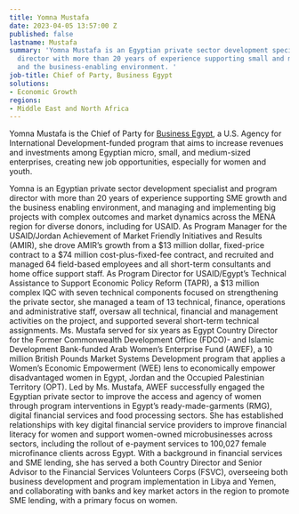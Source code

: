 ```yaml
---
title: Yomna Mustafa
date: 2023-04-05 13:57:00 Z
published: false
lastname: Mustafa
summary: 'Yomna Mustafa is an Egyptian private sector development specialist and program
  director with more than 20 years of experience supporting small and medium businesses
  and the business-enabling environment. '
job-title: Chief of Party, Business Egypt
solutions:
- Economic Growth
regions:
- Middle East and North Africa
---
```


Yomna Mustafa is the Chief of Party for [Business Egypt](https://www.dai.com/our-work/projects/egypt-business-egypt), a U.S. Agency for International Development-funded program that aims to increase revenues and investments among Egyptian micro, small, and medium-sized enterprises, creating new job opportunities, especially for women and youth.

Yomna is an Egyptian private sector development specialist and program director with more than 20 years of experience supporting SME growth and the business enabling environment, and managing and implementing big projects with complex outcomes and market dynamics across the MENA region for diverse donors, including for USAID. As Program Manager for the USAID/Jordan Achievement of Market Friendly Initiatives and Results (AMIR), she drove AMIR’s growth from a $13 million dollar, fixed-price contract to a $74 million cost-plus-fixed-fee contract, and recruited and managed 64 field-based employees and all short-term consultants and home office support staff. As Program Director for USAID/Egypt’s Technical Assistance to Support Economic Policy Reform (TAPR), a $13 million complex IQC with seven technical components focused on strengthening the private sector, she managed a team of 13 technical, finance, operations and administrative staff, oversaw all technical, financial and management activities on the project, and supported several short-term technical assignments. Ms. Mustafa served for six years as Egypt Country Director for the Former Commonwealth Development Office (FDCO)- and Islamic Development Bank-funded Arab Women’s Enterprise Fund (AWEF), a 10 million British Pounds Market Systems Development program that applies a Women’s Economic Empowerment (WEE) lens to economically empower disadvantaged women in Egypt, Jordan and the Occupied Palestinian Territory (OPT).
Led by Ms. Mustafa, AWEF successfully engaged the Egyptian private sector to improve the access and agency of women through program interventions in Egypt’s ready-made-garments (RMG), digital financial services and food processing sectors. She has established relationships with key digital financial service providers to improve financial literacy for women and support women-owned microbusinesses across sectors, including the rollout of e-payment services to 100,027 female microfinance clients across Egypt. 
With a background in financial services and SME lending, she has served a both Country Director and Senior Advisor to the Financial Services Volunteers Corps (FSVC), overseeing both business development and program implementation in Libya and Yemen, and collaborating with banks and key market actors in the region to promote SME lending, with a primary focus on women.
